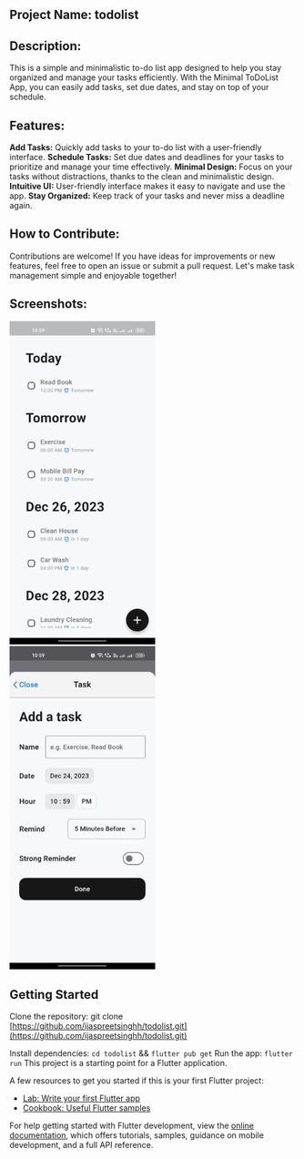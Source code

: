 ## Project Name: todolist

## Description:
This is a simple and minimalistic to-do list app designed to help you stay organized and manage your tasks efficiently. With the Minimal ToDoList App, you can easily add tasks, set due dates, and stay on top of your schedule.

## Features:

**Add Tasks:** Quickly add tasks to your to-do list with a user-friendly interface.
**Schedule Tasks:** Set due dates and deadlines for your tasks to prioritize and manage your time effectively.
**Minimal Design:** Focus on your tasks without distractions, thanks to the clean and minimalistic design.
**Intuitive UI:** User-friendly interface makes it easy to navigate and use the app.
**Stay Organized:** Keep track of your tasks and never miss a deadline again.

## How to Contribute:
Contributions are welcome! If you have ideas for improvements or new features, feel free to open an issue or submit a pull request. Let's make task management simple and enjoyable together!


## Screenshots:

![Tasks](https://raw.githubusercontent.com/ijaspreetsinghh/todolist/main/tasks.jpg)
![Add Task](https://raw.githubusercontent.com/ijaspreetsinghh/todolist/main/add_task.jpg)


## Getting Started

Clone the repository: git clone [https://github.com/ijaspreetsinghh/todolist.git](https://github.com/ijaspreetsinghh/todolist.git)

Install dependencies: `cd todolist` && `flutter pub get`
Run the app: `flutter run`
This project is a starting point for a Flutter application.

A few resources to get you started if this is your first Flutter project:

- [Lab: Write your first Flutter app](https://docs.flutter.dev/get-started/codelab)
- [Cookbook: Useful Flutter samples](https://docs.flutter.dev/cookbook)

For help getting started with Flutter development, view the
[online documentation](https://docs.flutter.dev/), which offers tutorials,
samples, guidance on mobile development, and a full API reference.

